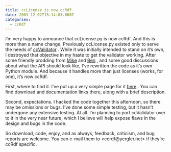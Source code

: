 ```yaml
---
title: ccLicense is now ccRdf
date: 2003-12-02T15:14:03.000Z
categories:
  - ccRdf
---
```

I’m very happy to announce that ccLicense.py is now ccRdf. And this is more than a name change. Previously ccLicense.py existed only to serve the needs of [ccValidator][1] . While it was initially intended to stand on it’s own, I destroyed that objective in my haste to get the validator working. After some friendly prodding from [Mike][2]  and [Ben][3] , and some good discussions about what the API should look like, I’ve rewritten the code as it’s own Python module. And because it handles more than just licenses (works, for one), it’s now ccRdf.

First, where to find it. I’ve put up a very simple page for it [here][4] . You can find download and documentation links there, along with a brief description.

Second, expectations. I hacked the code together this afternoon, so there may be omissions or bugs. I’ve done some simple testing, but it hasn’t undergone any extensive testing. At all. I’m planning to port ccValidator over to it in the very near future, which I believe will help expose flaws in the design and bugs in the code.

So download, code, enjoy, and as always, feedback, criticism, and bug reports are welcome. You can e-mail them to <ccrdf&#64;yergler.net>  if they’re ccRdf specific.


 [1]: http://yergler.net/projects/ccvalidator
 [2]: http://gondwanaland.com/ml/
 [3]: http://ben.adida.net/
 [4]: http://yergler.net/projects/ccrdf
